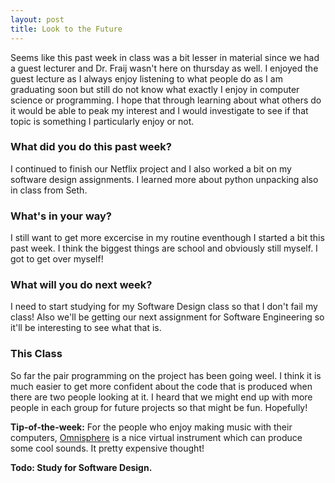 ```yaml
---
layout: post
title: Look to the Future
---
```


Seems like this past week in class was a bit lesser in material since we had a guest lecturer and Dr. Fraij wasn't here on thursday as well. I enjoyed the guest lecture as I always enjoy listening to what people do as I am graduating soon but still do not know what exactly I enjoy in computer science or programming. I hope that through learning about what others do it would be able to peak my interest and I would investigate to see if that topic is something I particularly enjoy or not.

### What did you do this past week?

I continued to finish our Netflix project and I also worked a bit on my software design assignments. I learned more about python unpacking also in class from Seth.

### What's in your way?

I still want to get more excercise in my routine eventhough I started a bit this past week. I think the biggest things are school and obviously still myself. I got to get over myself!

### What will you do next week?

I need to start studying for my Software Design class so that I don't fail my class! Also we'll be getting our next assignment for Software Engineering so it'll be interesting to see what that is.

### This Class

So far the pair programming on the project has been going weel. I think it is much easier to get more confident about the code that is produced when there are two people looking at it. I heard that we might end up with more people in each group for future projects so that might be fun. Hopefully!

**Tip-of-the-week:** 
For the people who enjoy making music with their computers, [Omnisphere](https://www.spectrasonics.net/products/omnisphere/) is a nice virtual instrument which can produce some cool sounds. It pretty expensive thought!

**Todo: Study for Software Design.**
